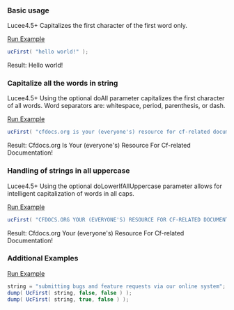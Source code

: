 ### Basic usage

Lucee4.5+ Capitalizes the first character of the first word only.

<a href="https://try.boxlang.io/?code=eJwrTXbLLCou0VBQykjNyclXKM8vyklRVFLQtOYCAIPJCHg%3D" target="_blank">Run Example</a>

```java
ucFirst( "hello world!" );

```

Result: Hello world!

### Capitalize all the words in string

Lucee4.5+ Using the optional doAll parameter capitalizes the first character of all words. Word separators are: whitespace, period, parenthesis, or dash.

<a href="https://try.boxlang.io/?code=eJwNy8EJgEAMBMC%2FVax%2BVFAb8G8fEvfkQC%2BQ5AS71%2B%2FAVNmyeQzoJB0qvqidyI5Xq2HgQ3u1sPcRRv9NiKQGSbPx2oMH%2FlVvltgja2m7CWGVGNfmA99rH%2FM%3D" target="_blank">Run Example</a>

```java
ucFirst( "cfdocs.org is your (everyone's) resource for cf-related documentation!", true );

```

Result: Cfdocs.org Is Your (everyone's) Resource For Cf-related Documentation!

### Handling of strings in all uppercase

Lucee4.5+ Using the optional doLowerIfAllUppercase parameter allows for intelligent capitalization of words in all caps.

<a href="https://try.boxlang.io/?code=eJwrTXbLLCou0VBQcnZz8XcO1vMPcleI9A8NUtBwDXMNivT3c1UP1lQIcg0Gijm7Krj5Byk4u%2BkGufo4hri6KAC1hPq6%2BoU4hnj6%2Bykq6SiUFJWmQkgFTWsuAO7xGiM%3D" target="_blank">Run Example</a>

```java
ucFirst( "CFDOCS.ORG YOUR (EVERYONE'S) RESOURCE FOR CF-RELATED DOCUMENTATION!", true, true );

```

Result: Cfdocs.org Your (everyone's) Resource For Cf-related Documentation!

### Additional Examples

<a href="https://try.boxlang.io/?code=eJx1jDEKg1AQBfuc4mGl4A1CWm%2FgAb66yoL%2Fa%2FbtBry9RNKksBoGhqGblgUvVIwhq%2FvXhliIVCbMkjxMYPIOoRMfTdjCsJVVi4AHXXL1fEyR9xr92KnRa%2FC6tpjTSvkBDZrb0C3%2BuxM5SzPp" target="_blank">Run Example</a>

```java
string = "submitting bugs and feature requests via our online system";
dump( UcFirst( string, false, false ) );
dump( UcFirst( string, true, false ) );

```


